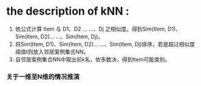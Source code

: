 # the description of kNN :

1.	依公式计算 Item 与 D1、D2 … …、Dj 之相似度。得到Sim(Item, D1)、Sim(Item, D2)… …、Sim(Item, Dj)。
1.	将Sim(Item, D1)、Sim(Item, D2)… …、Sim(Item, Dj)排序，若是超过相似度阈值t则放入邻居案例集合NN。
1.	自邻居案例集合NN中取出前k名，依多数决，得到Item可能类别。

### 关于一维至N维的情况推演
